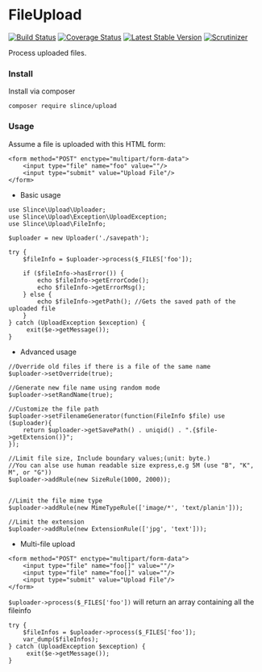 # FileUpload

[![Build Status](https://img.shields.io/travis/slince/upload/master.svg?style=flat-square)](https://travis-ci.org/slince/upload)
[![Coverage Status](https://img.shields.io/codecov/c/github/slince/upload.svg?style=flat-square)](https://codecov.io/github/slince/upload)
[![Latest Stable Version](https://img.shields.io/packagist/v/slince/upload.svg?style=flat-square&label=stable)](https://packagist.org/packages/slince/upload)
[![Scrutinizer](https://img.shields.io/scrutinizer/g/slince/upload.svg?style=flat-square)](https://scrutinizer-ci.com/g/slince/upload/?branch=master)

Process uploaded files.

### Install

Install via composer

```
composer require slince/upload
```

### Usage

Assume a file is uploaded with this HTML form:

```
<form method="POST" enctype="multipart/form-data">
    <input type="file" name="foo" value=""/>
    <input type="submit" value="Upload File"/>
</form>
```

- Basic usage
```
use Slince\Upload\Uploader;
use Slince\Upload\Exception\UploadException;
use Slince\Upload\FileInfo;

$uploader = new Uploader('./savepath');

try {
    $fileInfo = $uploader->process($_FILES['foo']);
    
    if ($fileInfo->hasError()) {
        echo $fileInfo->getErrorCode();
        echo $fileInfo->getErrorMsg();
    } else {
        echo $fileInfo->getPath(); //Gets the saved path of the uploaded file
    }
} catch (UploadException $exception) {
     exit($e->getMessage());
}

```

- Advanced usage

```
//Override old files if there is a file of the same name  
$uploader->setOverride(true);

//Generate new file name using random mode
$uploader->setRandName(true);

//Customize the file path
$uploader->setFilenameGenerator(function(FileInfo $file) use ($uploader){
    return $uploader->getSavePath() . uniqid() . ".{$file->getExtension()}";
});

//Limit file size, Include boundary values;(unit: byte.) 
//You can alse use human readable size express,e.g 5M (use "B", "K", M", or "G"))
$uploader->addRule(new SizeRule(1000, 2000));


//Limit the file mime type
$uploader->addRule(new MimeTypeRule(['image/*', 'text/planin']));

//Limit the extension
$uploader->addRule(new ExtensionRule(['jpg', 'text']));
```

- Multi-file upload  

```
<form method="POST" enctype="multipart/form-data">
    <input type="file" name="foo[]" value=""/>
    <input type="file" name="foo[]" value=""/>
    <input type="submit" value="Upload File"/>
</form>
```
`$uploader->process($_FILES['foo'])` will return an array containing all the fileinfo

```
try {
    $fileInfos = $uploader->process($_FILES['foo']);
    var_dump($fileInfos);
} catch (UploadException $exception) {
     exit($e->getMessage());
}
```